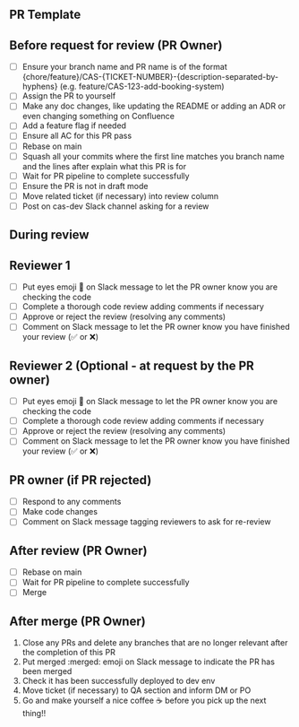 ## PR Template

## Before request for review (PR Owner)

- [ ] Ensure your branch name and PR name is of the format
  {chore/feature}/CAS-{TICKET-NUMBER}-{description-separated-by-hyphens} (e.g. feature/CAS-123-add-booking-system)
- [ ] Assign the PR to yourself
- [ ] Make any doc changes, like updating the README or adding an ADR or even changing something on Confluence
- [ ] Add a feature flag if needed
- [ ] Ensure all AC for this PR pass
- [ ] Rebase on main
- [ ] Squash all your commits where the first line matches you branch name and the lines after explain what this PR is
  for
- [ ] Wait for PR pipeline to complete successfully
- [ ] Ensure the PR is not in draft mode
- [ ] Move related ticket (if necessary) into review column
- [ ] Post on cas-dev Slack channel asking for a review

## During review

## Reviewer 1

- [ ] Put eyes emoji 👀 on Slack message to let the PR owner know you are checking the code
- [ ] Complete a thorough code review adding comments if necessary
- [ ] Approve or reject the review (resolving any comments)
- [ ] Comment on Slack message to let the PR owner know you have finished your review (✅ or ❌)

## Reviewer 2 (Optional - at request by the PR owner)

- [ ] Put eyes emoji 👀 on Slack message to let the PR owner know you are checking the code
- [ ] Complete a thorough code review adding comments if necessary
- [ ] Approve or reject the review (resolving any comments)
- [ ] Comment on Slack message to let the PR owner know you have finished your review (✅ or ❌)

## PR owner (if PR rejected)

- [ ] Respond to any comments
- [ ] Make code changes
- [ ] Comment on Slack message tagging reviewers to ask for re-review

## After review (PR Owner)

- [ ] Rebase on main
- [ ] Wait for PR pipeline to complete successfully
- [ ] Merge

## After merge (PR Owner)

1. Close any PRs and delete any branches that are no longer relevant after the completion of this PR
2. Put merged :merged: emoji on Slack message to indicate the PR has been merged
3. Check it has been successfully deployed to dev env
4. Move ticket (if necessary) to QA section and inform DM or PO
5. Go and make yourself a nice coffee ☕ before you pick up the next thing!!